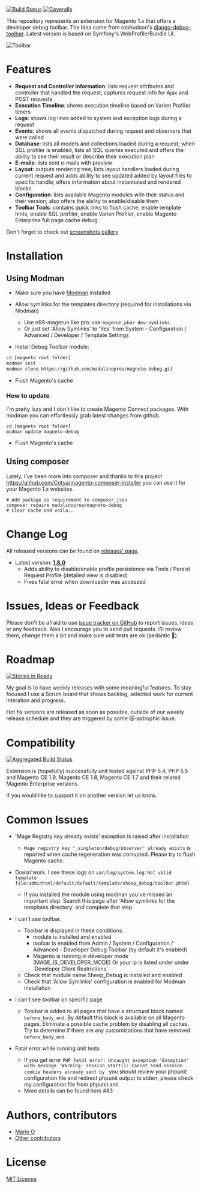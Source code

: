 [![Build Status](https://travis-ci.org/madalinoprea/magneto-debug.svg?branch=master)](https://travis-ci.org/madalinoprea/magneto-debug) [![Coveralls](https://coveralls.io/repos/github/madalinoprea/magneto-debug/badge.svg?branch=master)](https://coveralls.io/github/madalinoprea/magneto-debug)

This repository represents an extension for Magento 1.x that offers a developer debug toolbar. The idea came from robhudson's [django-debug-toolbar](https://github.com/robhudson/django-debug-toolbar). Latest version is based on Symfony's WebProfilerBundle UI.

![Toolbar](docs/images/frontend_toolbar_request.png)


# Features 
- **Request and Controller information**: lists request attributes and controller that handled the request; captures request info for Ajax and POST requests
- **Execution Timeline**: shows execution timeline based on Varien Profiler timers
- **Logs**: shows log lines added to system and exception logs during a request
- **Events**: shows all events dispatched during request and observers that were called
- **Database**: lists all models and collections loaded during a request; when SQL profiler is enabled, lists all SQL queries executed and offers the ability to see their result or describe their execution plan
- **E-mails**: lists sent e-mails with preview
- **Layout**: outputs rendering tree, lists layout handlers loaded during current request and adds ability to see updated added by layout files to specific handle; offers information about instantiated and rendered blocks
- **Configuration**: lists available Magento modules with their status and their version; 
 also offers the ability to enable/disable them
- **Toolbar Tools**: contains quick links to flush cache, enable template hints, enable SQL profiler, enable Varien Profiler, enable Magento Enterprise full page cache debug

Don't forget to check out [screenshots gallery](docs/images.md)


# Installation 

## Using Modman

- Make sure you have [Modman](https://github.com/colinmollenhour/modman) installed
- Allow symlinks for the templates directory (required for installations via Modman)
    - Use n98-magerun like pro: `n98-magerun.phar dev:symlinks`
    - Or just set 'Allow Symlinks' to 'Yes' from System - Configuration / Advanced / Developer / Template Settings

- Install Debug Toolbar module:
```bash
cd [magento root folder]
modman init
modman clone https://github.com/madalinoprea/magneto-debug.git
```
- Flush Magento's cache 

### How to update
I'm pretty lazy and I don't like to create Magento Connect packages. With modman you can effortlessly grab latest changes from github.
```
cd [magento root folder]
modman update magneto-debug
```
- Flush Magento's cache

## Using composer

Lately, I've been more into composer and thanks to this project https://github.com/Cotya/magento-composer-installer you can use it for your Magento 1.x websites.

```
# Add package as requirement to composer.json
composer require madalinoprea/magneto-debug
# Clear cache and voila..
```


# Change Log

All released versions can be found on [releases' page](https://github.com/madalinoprea/magneto-debug/releases). 

- Latest version: [**1.8.0**](https://github.com/madalinoprea/magneto-debug/releases/latest)
   - Adds ability to disable/enable profile persistence via Tools / Persist Request Profile (detailed view is disabled)
   - Fixes fatal error when downloader was accessed


# Issues, Ideas or Feedback

Please don't be afraid to use [issue tracker on GitHub](https://github.com/madalinoprea/magneto-debug/issues) to report issues, ideas or any feedback. Also I encourage you to send pull requests. I'll review them, change them a bit and make sure unit tests are ok (pedantic :older_man:).


# Roadmap

[![Stories in Ready](https://badge.waffle.io/madalinoprea/magneto-debug.png?label=ready&title=Ready)](https://waffle.io/madalinoprea/magneto-debug)

My goal is to have weekly releases with some meaningful features. To stay focused I use a Scrum board that shows backlog, selected work for current interation and progress.

Hot fix versions are released as soon as possible, outside of our weekly release schedule and they are triggered by some :crying_cat_face:-astrophic issue.


# Compatibility

[![Aggregated Build Status](https://travis-ci.org/madalinoprea/magneto-debug.svg)](https://travis-ci.org/madalinoprea/magneto-debug)

Extension is (hopefully) successfully unit tested against PHP 5.4, PHP 5.5 and Magento CE 1.9, Magento CE 1.8, Magento CE 1.7 and 
their related Magento Enterprise versions.

If you would like to support it on another version let us know.


# Common Issues

- 'Mage Registry key already exists' exception is raised after installation
    - `Mage registry key "_singleton/debug/observer" already exists` is reported when cache regeneration was corrupted. 
    Please try to flush Magento cache.

- Doesn'work. I see these logs on `var/log/system.log`: `Not valid template file:adminhtml/default/default/template/sheep_debug/toolbar.phtml`
    - If you installed the module using modman you've missed an important step. Search this page after 'Allow symlinks for the templates directory' and complete that step.  	
  
- I can't see toolbar.
    - Toolbar is displayed in these conditions:
        - module is installed and enabled
        - toolbar is enabled from Admin / System / Configuration / Advanced - Developer Debug Toolbar (by default it's enabled)
        - Magento is running in developer mode (MAGE_IS_DEVELOPER_MODE) Or your ip is listed under under 'Developer Client Restrictions'
    - Check that module name Sheep_Debug is installed and enabled
    - Check that 'Allow Symlinks' configuration is enabled for Modman installation

- I can't see toolbar on specific page
    - Toolbar is added to all pages that have a structural block named `before_body_end`. By default this block is available on all Magento pages.
    Eliminate a possible cache problem by disabling all caches. Try to determine if there are any customizations that have removed `before_body_end`.

- Fatal error while running unit tests
   - If you get error `PHP Fatal error: Uncaught exception 'Exception' with message 'Warning: session_start(): Cannot send session cookie headers already sent by ` you should review your phpunit configuration file and redirect phpunit output to stderr, please check my configuration file from phpunit.xml
   - More details can be found here #83


# Authors, contributors

- [Mario O](https://twitter.com/madalinoprea)
- [Other contributors](https://github.com/madalinoprea/magneto-debug/graphs/contributors)


# License

[MIT License](LICENSE.txt)

